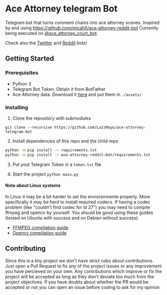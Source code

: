 # Ace Attorney telegram Bot
 Telegram bot that turns comment chains into ace attorney scenes. Inspired by and using https://github.com/micah5/ace-attorney-reddit-bot
 Currently being executed on [@ace_attorney_court_bot](https://t.me/ace_attorney_court_bot).
 
 Check also the [Twiitter](https://github.com/LuisMayo/ace-attorney-twitter-bot) and [Reddit](https://github.com/micah5/ace-attorney-reddit-bot) bots!
 
## Getting Started

### Prerequisites

 - Python 3
 - Telegram Bot Token. Obtain it from BotFather
 - Ace Attorney data. Download it [here](https://drive.google.com/drive/folders/1jNpnB3pjHFvOyrfZ-WxlOXNaZ-XH4INx?usp=sharing) and put them in `./assets/`
 
 
### Installing

1. Clone the repository with submodules

```
git clone --recursive https://github.com/LuisMayo/ace-attorney-telegram-bot
```
2. Install dependencies of this repo and the child repo
``` bash
python -m pip install -r requirements.txt
python -m pip install -r ace-attorney-reddit-bot/requirements.txt
```

3. Put yout Telegram Token in a `token.txt` file

4. Start the project
`python main.py`

#### Note about Linux systems
In Linux it may be a bit harder to set the enviorenmente properly. More specifically it may be hard to install required codecs.
If having a codec problem (like "couldn't find codec for id 27") you may need to compile ffmpeg and opencv by yourself.
You should be good using these guides (tested on Ubuntu with success and on Debian without success)
  - [FFMPEG compilation guide](https://trac.ffmpeg.org/wiki/CompilationGuide/Ubuntu)
  - [Opencv compilation guide](https://docs.opencv.org/master/d2/de6/tutorial_py_setup_in_ubuntu.html)

## Contributing
Since this is a tiny project we don't have strict rules about contributions. Just open a Pull Request to fix any of the project issues or any improvement you have percieved on your own. Any contributions which improve or fix the project will be accepted as long as they don't deviate too much from the project objectives. If you have doubts about whether the PR would be accepted or not you can open an issue before coding to ask for my opinion
